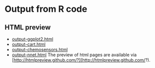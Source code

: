 # Output from R code

## HTML preview

* [output-ggplot2.html](http://htmlpreview.github.com/?https://github.com/variani/rexamples/blob/master/output/output-ggplot2.html)
* [output-cart.html](http://htmlpreview.github.com/?https://github.com/variani/rexamples/blob/master/output/output-cart.html)
* [output-chemosensors.html](http://htmlpreview.github.com/?https://github.com/variani/rexamples/blob/master/output/output-chemosensors.html)
* [output-nnet.html](http://htmlpreview.github.com/?https://github.com/variani/rexamples/blob/master/output/output-nnet.html)
The preview of html pages are available via [http://htmlpreview.github.com/?](http://htmlpreview.github.com/?).
